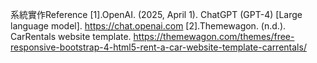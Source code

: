 系統實作Reference
[1].OpenAI. (2025, April 1). ChatGPT (GPT-4) [Large language model]. https://chat.openai.com
[2].Themewagon. (n.d.). CarRentals website template. https://themewagon.com/themes/free-responsive-bootstrap-4-html5-rent-a-car-website-template-carrentals/
